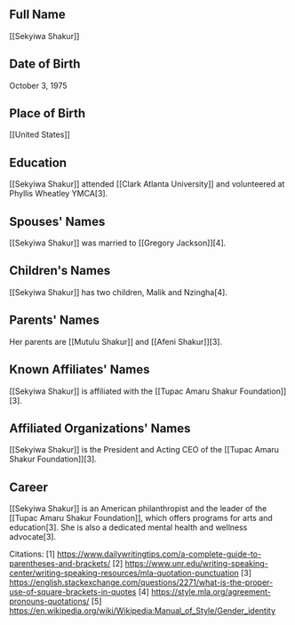 ## Full Name
[[Sekyiwa Shakur]]

## Date of Birth
October 3, 1975

## Place of Birth
[[United States]]

## Education
[[Sekyiwa Shakur]] attended [[Clark Atlanta University]] and volunteered at Phyllis Wheatley YMCA[3].

## Spouses' Names
[[Sekyiwa Shakur]] was married to [[Gregory Jackson]][4].

## Children's Names
[[Sekyiwa Shakur]] has two children, Malik and Nzingha[4].

## Parents' Names
Her parents are [[Mutulu Shakur]] and [[Afeni Shakur]][3].

## Known Affiliates' Names
[[Sekyiwa Shakur]] is affiliated with the [[Tupac Amaru Shakur Foundation]][3].

## Affiliated Organizations' Names
[[Sekyiwa Shakur]] is the President and Acting CEO of the [[Tupac Amaru Shakur Foundation]][3].

## Career
[[Sekyiwa Shakur]] is an American philanthropist and the leader of the [[Tupac Amaru Shakur Foundation]], which offers programs for arts and education[3]. She is also a dedicated mental health and wellness advocate[3].

Citations:
[1] https://www.dailywritingtips.com/a-complete-guide-to-parentheses-and-brackets/
[2] https://www.unr.edu/writing-speaking-center/writing-speaking-resources/mla-quotation-punctuation
[3] https://english.stackexchange.com/questions/2271/what-is-the-proper-use-of-square-brackets-in-quotes
[4] https://style.mla.org/agreement-pronouns-quotations/
[5] https://en.wikipedia.org/wiki/Wikipedia:Manual_of_Style/Gender_identity